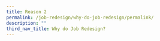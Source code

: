 ```yaml
---
title: Reason 2
permalink: /job-redesign/why-do-job-redesign/permalink/
description: ""
third_nav_title: Why do Job Redesign?
---
```

